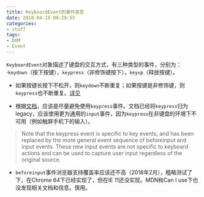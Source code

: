 ```yaml
---
title: KeyboardEvent的事件类型
date: 2018-04-19 00:29:57
categories:
- stuff
tags:
- DOM
- Event
---
```


`KeyboardEvent`对象描述了键盘的交互方式，有三种类型的事件，分别为：·`keydown`（按下按键），`keypress`（非修饰键按下），`keyup`（释放按键）。

- 如果按键长按下不松开，则`keydown`不断重复；如果按键是非修饰键，则`keypress`也不断重复。[详见](https://developer.mozilla.org/zh-CN/docs/Web/API/KeyboardEvent)

- 根据[文档](https://www.w3.org/TR/uievents/#events-keyboardevents)，应该是尽量避免使用`keypress`事件。文档已经将`keypress`归为legacy，应该使用更为通用的`input`事件，因为`keypress`在非键盘的环境下不可用（例如触屏手机下的输入）。
> Note that the keypress event is specific to key events, and has been	replaced by the more general event sequence of beforeinput and input events. These new input events are not specific to	keyboard actions and can be used to capture user input regardless of the original source.

- `beforeinput`事件浏览器支持覆盖率应该还不高（2018年2月），粗略测试了下，在Chrome 64下已经实现了，但在IE 11还没实现。MDN和Can I use下也没发现相关文档和信息。慎用。